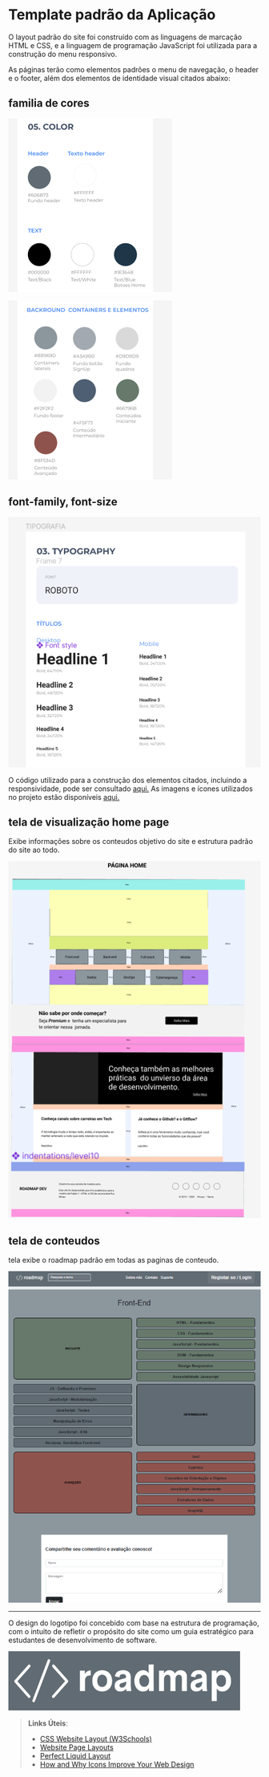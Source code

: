 # Template padrão da Aplicação

O layout padrão do site foi construído com as linguagens de marcação HTML e CSS, e a linguagem de programação JavaScript foi utilizada para a construção do menu responsivo.

As páginas terão como elementos padrões o menu de navegação, o header e o footer, além dos elementos de identidade visual citados abaixo:

## familia de cores

![Alt text](<colorfamily2 (2).png>)

![Alt text](<colorfamily2 (1).png>)

## font-family, font-size

![Alt text](<font-family.png>)


O código utilizado para a construção dos elementos citados, incluindo a responsividade, pode ser consultado <a href="https://github.com/ICEI-PUC-Minas-PMV-ADS/pmv-ads-2023-2-e1-proj-web-t13-pmv-ads-2023-2-e1-proj-roadmap/tree/main/codigo-fonte">aqui.</a> As imagens e ícones utilizados no projeto estão disponíveis <a href="https://github.com/ICEI-PUC-Minas-PMV-ADS/pmv-ads-2023-2-e1-proj-web-t13-pmv-ads-2023-2-e1-proj-roadmap/tree/main/documentos">aqui.</a>


## tela de visualização home page


Exibe informações sobre os conteudos objetivo do site e estrutura padrão do site ao todo.

![Alt text](<homepagepad.png>)


## tela de conteudos 

tela exibe o roadmap padrão em todas as paginas de conteudo.

![Alt text](<roadmappadpage.png>)

<hr>

O design do logotipo foi concebido com base na estrutura de programação, com o intuito de refletir o propósito do site como um guia estratégico para estudantes de desenvolvimento de software.


![Alt text](<logopadpage.png>)


> **Links Úteis**:
>
> - [CSS Website Layout (W3Schools)](https://www.w3schools.com/css/css_website_layout.asp)
> - [Website Page Layouts](http://www.cellbiol.com/bioinformatics_web_development/chapter-3-your-first-web-page-learning-html-and-css/website-page-layouts/)
> - [Perfect Liquid Layout](https://matthewjamestaylor.com/perfect-liquid-layouts)
> - [How and Why Icons Improve Your Web Design](https://usabilla.com/blog/how-and-why-icons-improve-you-web-design/)
